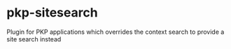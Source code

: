 # pkp-sitesearch
Plugin for PKP applications which overrides the context search to provide a site search instead
